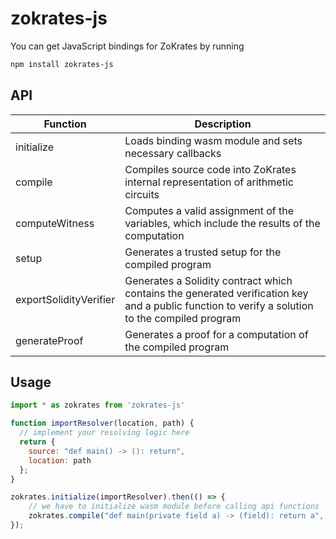 # zokrates-js

You can get JavaScript bindings for ZoKrates by running

```bash
npm install zokrates-js
```

## API

| Function | Description |
| ------ | ------ |
| initialize | Loads binding wasm module and sets necessary callbacks |
| compile | Compiles source code into ZoKrates internal representation of arithmetic circuits |
| computeWitness | Computes a valid assignment of the variables, which include the results of the computation |
| setup | Generates a trusted setup for the compiled program |
| exportSolidityVerifier | Generates a Solidity contract which contains the generated verification key and a public function to verify a solution to the compiled program |
| generateProof | Generates a proof for a computation of the compiled program |

## Usage

```js
import * as zokrates from 'zokrates-js'

function importResolver(location, path) {
  // implement your resolving logic here
  return { 
    source: "def main() -> (): return", 
    location: path 
  };
}

zokrates.initialize(importResolver).then(() => {
    // we have to initialize wasm module before calling api functions
    zokrates.compile("def main(private field a) -> (field): return a", "main")
});
```